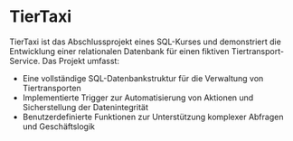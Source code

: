 # TierTaxi
TierTaxi ist das Abschlussprojekt eines SQL-Kurses und demonstriert die Entwicklung einer relationalen Datenbank für einen fiktiven Tiertransport-Service.
Das Projekt umfasst:
- Eine vollständige SQL-Datenbankstruktur für die Verwaltung von Tiertransporten
- Implementierte Trigger zur Automatisierung von Aktionen und Sicherstellung der Datenintegrität
- Benutzerdefinierte Funktionen zur Unterstützung komplexer Abfragen und Geschäftslogik
